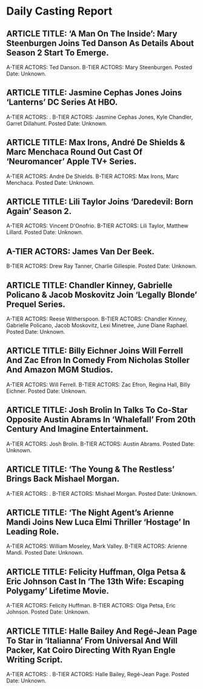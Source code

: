 # Daily Casting Report

## ARTICLE TITLE: ‘A Man On The Inside’: Mary Steenburgen Joins Ted Danson As Details About Season 2 Start To Emerge.
A-TIER ACTORS: Ted Danson.
B-TIER ACTORS: Mary Steenburgen.
Posted Date: Unknown.

## ARTICLE TITLE: Jasmine Cephas Jones Joins ‘Lanterns’ DC Series At HBO.
A-TIER ACTORS: .
B-TIER ACTORS: Jasmine Cephas Jones, Kyle Chandler, Garret Dillahunt.
Posted Date: Unknown.

## ARTICLE TITLE: Max Irons, André De Shields & Marc Menchaca Round Out Cast Of ‘Neuromancer’ Apple TV+ Series.
A-TIER ACTORS: André De Shields.
B-TIER ACTORS: Max Irons, Marc Menchaca.
Posted Date: Unknown.

## ARTICLE TITLE: Lili Taylor Joins ‘Daredevil: Born Again’ Season 2.
A-TIER ACTORS: Vincent D'Onofrio.
B-TIER ACTORS: Lili Taylor, Matthew Lillard.
Posted Date: Unknown.

## A-TIER ACTORS: James Van Der Beek.
B-TIER ACTORS: Drew Ray Tanner, Charlie Gillespie.
Posted Date: Unknown.

## ARTICLE TITLE: Chandler Kinney, Gabrielle Policano & Jacob Moskovitz Join ‘Legally Blonde’ Prequel Series.
A-TIER ACTORS: Reese Witherspoon.
B-TIER ACTORS: Chandler Kinney, Gabrielle Policano, Jacob Moskovitz, Lexi Minetree, June Diane Raphael.
Posted Date: Unknown.

## ARTICLE TITLE: Billy Eichner Joins Will Ferrell And Zac Efron In Comedy From Nicholas Stoller And Amazon MGM Studios.
A-TIER ACTORS: Will Ferrell.
B-TIER ACTORS: Zac Efron, Regina Hall, Billy Eichner.
Posted Date: Unknown.

## ARTICLE TITLE: Josh Brolin In Talks To Co-Star Opposite Austin Abrams In ‘Whalefall’ From 20th Century And Imagine Entertainment.
A-TIER ACTORS: Josh Brolin.
B-TIER ACTORS: Austin Abrams.
Posted Date: Unknown.

## ARTICLE TITLE: ‘The Young & The Restless’ Brings Back Mishael Morgan.
A-TIER ACTORS: .
B-TIER ACTORS: Mishael Morgan.
Posted Date: Unknown.

## ARTICLE TITLE: ‘The Night Agent’s Arienne Mandi Joins New Luca Elmi Thriller ‘Hostage’ In Leading Role.
A-TIER ACTORS: William Moseley, Mark Valley.
B-TIER ACTORS: Arienne Mandi.
Posted Date: Unknown.

## ARTICLE TITLE: Felicity Huffman, Olga Petsa & Eric Johnson Cast In ‘The 13th Wife: Escaping Polygamy’ Lifetime Movie.
A-TIER ACTORS: Felicity Huffman.
B-TIER ACTORS: Olga Petsa, Eric Johnson.
Posted Date: Unknown.

## ARTICLE TITLE: Halle Bailey And Regé-Jean Page To Star in ‘Italianna’ From Universal And Will Packer, Kat Coiro Directing With Ryan Engle Writing Script.
A-TIER ACTORS: .
B-TIER ACTORS: Halle Bailey, Regé-Jean Page.
Posted Date: Unknown.

